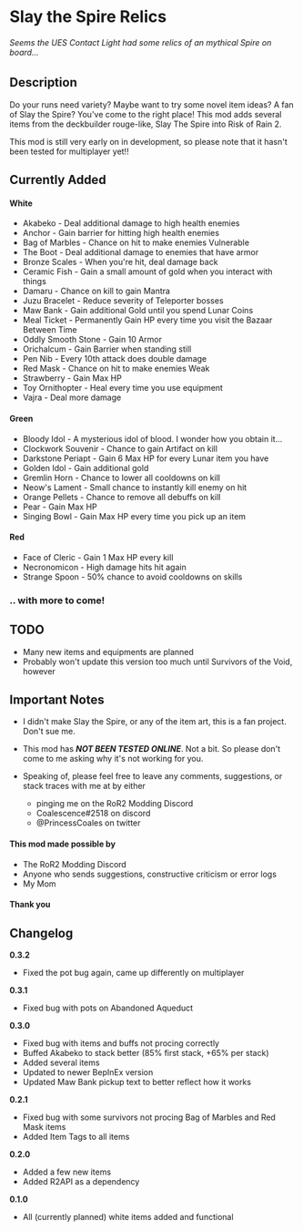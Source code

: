 # Slay the Spire Relics
###### Seems the UES Contact Light had some relics of an mythical Spire on board...
## Description

Do your runs need variety? Maybe want to try some novel item ideas? A fan of Slay the Spire? You've come to the right place! This mod adds several items from the deckbuilder rouge-like, Slay The Spire into Risk of Rain 2.

This mod is still very early on in development, so please note that it hasn't been tested for multiplayer yet!!

## Currently Added
#### White
* Akabeko - Deal additional damage to high health enemies
* Anchor - Gain barrier for hitting high health enemies
* Bag of Marbles - Chance on hit to make enemies Vulnerable
* The Boot - Deal additional damage to enemies that have armor
* Bronze Scales - When you're hit, deal damage back
* Ceramic Fish - Gain a small amount of gold when you interact with things
* Damaru - Chance on kill to gain Mantra
* Juzu Bracelet - Reduce severity of Teleporter bosses
* Maw Bank - Gain additional Gold until you spend Lunar Coins
* Meal Ticket - Permanently Gain HP every time you visit the Bazaar Between Time
* Oddly Smooth Stone - Gain 10 Armor
* Orichalcum - Gain Barrier when standing still
* Pen Nib - Every 10th attack does double damage
* Red Mask - Chance on hit to make enemies Weak
* Strawberry - Gain Max HP
* Toy Ornithopter - Heal every time you use equipment
* Vajra - Deal more damage

#### Green
* Bloody Idol - A mysterious idol of blood. I wonder how you obtain it...
* Clockwork Souvenir - Chance to gain Artifact on kill
* Darkstone Periapt - Gain 6 Max HP for every Lunar item you have
* Golden Idol - Gain additional gold
* Gremlin Horn - Chance to lower all cooldowns on kill
* Neow's Lament - Small chance to instantly kill enemy on hit
* Orange Pellets - Chance to remove all debuffs on kill
* Pear - Gain Max HP
* Singing Bowl - Gain Max HP every time you pick up an item

#### Red
* Face of Cleric - Gain 1 Max HP every kill
* Necronomicon - High damage hits hit again
* Strange Spoon - 50% chance to avoid cooldowns on skills

### .. with more to come!

## TODO
* Many new items and equipments are planned
* Probably won't update this version too much until Survivors of the Void, however

## Important Notes
* I didn't make Slay the Spire, or any of the item art, this is a fan project. Don't sue me.
* This mod has ***NOT BEEN TESTED ONLINE***. Not a bit. So please don't come to me asking why it's not working for you.
* Speaking of, please feel free to leave any comments, suggestions, or stack traces with me at by either

	* pinging me on the RoR2 Modding Discord
	* Coalescence#2518 on discord 
	* @PrincessCoales on twitter

#### This mod made possible by
* The RoR2 Modding Discord
* Anyone who sends suggestions, constructive criticism or error logs
* My Mom
#### Thank you

## Changelog

**0.3.2**

* Fixed the pot bug again, came up differently on multiplayer

**0.3.1**

* Fixed bug with pots on Abandoned Aqueduct

**0.3.0**

* Fixed bug with items and buffs not procing correctly
* Buffed Akabeko to stack better (85% first stack, +65% per stack)
* Added several items
* Updated to newer BepInEx version
* Updated Maw Bank pickup text to better reflect how it works

**0.2.1**

* Fixed bug with some survivors not procing Bag of Marbles and Red Mask items
* Added Item Tags to all items

**0.2.0**

* Added a few new items
* Added R2API as a dependency

**0.1.0**

* All (currently planned) white items added and functional